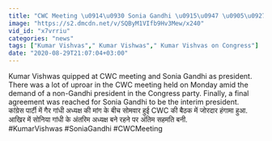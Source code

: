 ```yaml
---
title: "CWC Meeting \u0914\u0930 Sonia Gandhi \u0915\u0947 \u0905\u0927\u094d\u092f\u0915\u094d\u0937 \u092c\u0928\u0947 \u0930\u0939\u0928\u0947 \u092a\u0930 Kumar Vishwas \u0928\u0947 \u0932\u0940 \u091a\u0941\u091f\u0915\u0940 \u0935\u0928\u0907\u0902\u0921\u093f\u092f\u093e \u0939\u093f\u0902\u0926\u0940"
image: "https://s2.dmcdn.net/v/SQByM1VIfb9Hv3Mew/x240"
vid_id: "x7vrriu"
categories: "news"
tags: ["Kumar Vishvas"," Kumar Vishwas"," Kumar Vishvas on Congress"]
date: "2020-08-29T21:07:04+03:00"
---
```

Kumar Vishwas quipped at CWC meeting and Sonia Gandhi as president. There was a lot of uproar in the CWC meeting held on Monday amid the demand of a non-Gandhi president in the Congress party. Finally, a final agreement was reached for Sonia Gandhi to be the interim president.    <br>कांग्रेस पार्टी में गैर गांधी अध्यक्ष की मांग के बीच सोमवार हुई CWC की बैठक में जोरदार हंगामा हुआ. आखिर में सोनिया गांधी के अंतरिम अध्यक्ष बने रहने पर अंतिम सहमति बनी.    <br>#KumarVishwas #SoniaGandhi #CWCMeeting
